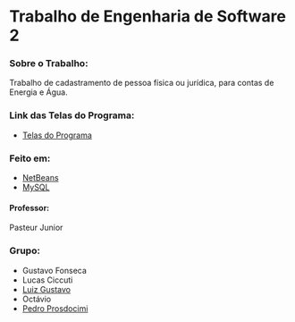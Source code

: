 
# Trabalho de Engenharia de Software 2

### Sobre o Trabalho:
Trabalho de cadastramento de pessoa física ou jurídica, para contas de Energia e Água.

### Link das Telas do Programa:
- [Telas do Programa](telas)

### Feito em:
- [NetBeans](https://netbeans.org/)
- [MySQL](https://www.mysql.com/)

#### Professor: 
Pasteur Junior

### Grupo:
- Gustavo Fonseca
- Lucas Ciccuti
- [Luiz Gustavo](https://github.com/Luizgustavo358)
- Octávio
- [Pedro Prosdocimi](https://github.com/pedroprosdocimi)
